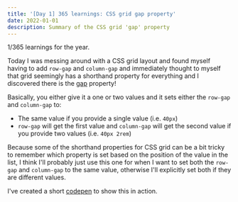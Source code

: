 ```yaml
---
title: '[Day 1] 365 learnings: CSS grid gap property'
date: 2022-01-01
description: Summary of the CSS grid 'gap' property
---
```


1/365 learnings for the year.

Today I was messing around with a CSS grid layout and found myself having to add `row-gap` and `column-gap` and immediately thought to myself that grid seemingly has a shorthand property for everything and I discovered there is the [gap](https://developer.mozilla.org/en-US/docs/Web/CSS/gap) property!

Basically, you either give it a one or two values and it sets either the `row-gap` and `column-gap` to:

- The same value if you provide a single value (i.e. `40px`)
- `row-gap` will get the first value and `column-gap` will get the second value if you provide two values (i.e. `40px 2rem`)

Because some of the shorthand properties for CSS grid can be a bit tricky to remember which property is set based on the position of the value in the list, I think I'll probably just use this one for when I want to set both the `row-gap` and `column-gap` to the same value, otherwise I'll explicitly set both if they are different values.

I've created a short [codepen](https://codepen.io/gurgus/pen/BawrZrb) to show this in action.
